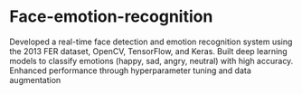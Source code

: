 # Face-emotion-recognition
Developed a real-time face detection and emotion recognition system using the 2013 FER dataset, OpenCV, TensorFlow, and Keras. Built deep learning models to classify emotions (happy, sad, angry, neutral) with high accuracy. Enhanced performance through hyperparameter tuning and data augmentation
